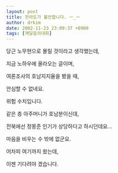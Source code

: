 ```yaml
---
layout: post
title: 전라도가 불안합니다. ㅡ_ㅡ
author: drkim
date: 2002-11-23 23:09:37 +0900
tags: [깨달음의대화]
---
```

당근 노무현으로 몰릴 것이라고 생각했는데,
  

  
지금 노하우에 올라오는 글이며,
  
여론조사의 호남지지율을 봤을 때,
  
안심할 수 없네요.
  
위험 수치입니다.
  

  
같은 층 아주머니가 호남분이신데,
  
전북에선 정몽준 인기가 상당하다고 하시던데요...
  

  
마음을 비우는 수 밖에 없군요.
  
어차피 여기까지 왔는데,
  
이젠 기다려야 겠습니다.